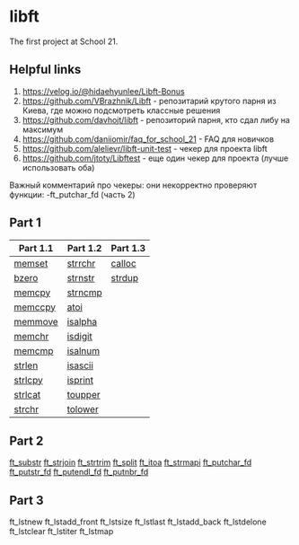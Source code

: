 # libft
The first project at School 21.

## Helpful links
1. https://velog.io/@hidaehyunlee/Libft-Bonus
2. https://github.com/VBrazhnik/Libft - репозитарий крутого парня из Киева, где можно подсмотреть классные решения
3. https://github.com/davhojt/libft - репозиторий парня, кто сдал либу на максимум
4. https://github.com/daniiomir/faq_for_school_21 - FAQ для новичков
5. https://github.com/alelievr/libft-unit-test - чекер для проекта libft
6. https://github.com/jtoty/Libftest - еще один чекер для проекта (лучше использовать оба)  

Важный комментарий про чекеры: они некорректно проверяют функции:
-ft_putchar_fd (часть 2)

## Part 1  
Part 1.1     | Part 1.2      | Part 1.3      
------------ | ------------- | ------------- 
[memset](https://github.com/nbirdie/libft/blob/main/ft_memset.c) | [strrchr](https://github.com/nbirdie/libft/blob/main/ft_strrchr.c) | [calloc](https://github.com/nbirdie/libft/blob/main/ft_calloc.c)
[bzero](https://github.com/nbirdie/libft/blob/main/ft_bzero.c) | [strnstr](https://github.com/nbirdie/libft/blob/main/ft_strnstr.c) | [strdup](https://github.com/nbirdie/libft/blob/main/ft_strdup.c)
[memcpy](https://github.com/nbirdie/libft/blob/main/ft_memcpy.c) | [strncmp](https://github.com/nbirdie/libft/blob/main/ft_strncmp.c)
[memccpy](https://github.com/nbirdie/libft/blob/main/ft_memccpy.c) | [atoi](https://github.com/nbirdie/libft/blob/main/ft_atoi.c)
[memmove](https://github.com/nbirdie/libft/blob/main/ft_memmove.c) | [isalpha](https://github.com/nbirdie/libft/blob/main/ft_isalpha.c)
[memchr](https://github.com/nbirdie/libft/blob/main/ft_memchr.c) | [isdigit](https://github.com/nbirdie/libft/blob/main/ft_isdigit.c)
[memcmp](https://github.com/nbirdie/libft/blob/main/ft_memcmp.c) | [isalnum](https://github.com/nbirdie/libft/blob/main/ft_isalnum.c)
[strlen](https://github.com/nbirdie/libft/blob/main/ft_strlen.c) | [isascii](https://github.com/nbirdie/libft/blob/main/ft_isascii.c)
[strlcpy](https://github.com/nbirdie/libft/blob/main/ft_strlcpy.c) | [isprint](https://github.com/nbirdie/libft/blob/main/ft_isprint.c)
[strlcat](https://github.com/nbirdie/libft/blob/main/ft_strlcat.c) | [toupper](https://github.com/nbirdie/libft/blob/main/ft_toupper.c)
[strchr](https://github.com/nbirdie/libft/blob/main/ft_strchr.c) | [tolower](https://github.com/nbirdie/libft/blob/main/tolower.c)

## Part 2
[ft_substr](https://github.com/nbirdie/libft/blob/main/ft_substr.c)
[ft_strjoin](https://github.com/nbirdie/libft/blob/main/ft_strjoin.c)
[ft_strtrim](https://github.com/nbirdie/libft/blob/main/ft_strtrim.c)
[ft_split](https://github.com/nbirdie/libft/blob/main/ft_split.c)
[ft_itoa](https://github.com/nbirdie/libft/blob/main/ft_itoa.c)
[ft_strmapi](https://github.com/nbirdie/libft/blob/main/ft_strmapi.c)
[ft_putchar_fd](https://github.com/nbirdie/libft/blob/main/ft_putchar_fd.c)
[ft_putstr_fd](https://github.com/nbirdie/libft/blob/main/ft_putstr_fd.c)
[ft_putendl_fd](https://github.com/nbirdie/libft/blob/main/ft_putendl_fd.c)
[ft_putnbr_fd](https://github.com/nbirdie/libft/blob/main/ft_putnbr_fd.c)

## Part 3
ft_lstnew
ft_lstadd_front
ft_lstsize
ft_lstlast
ft_lstadd_back
ft_lstdelone
ft_lstclear
ft_lstiter
ft_lstmap
